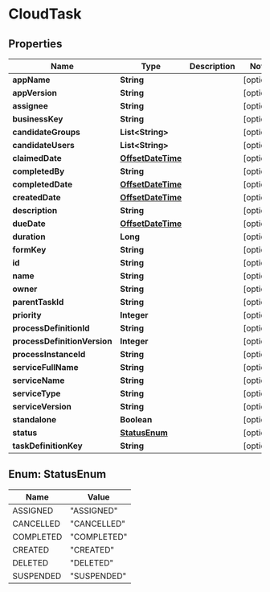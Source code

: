 
# CloudTask

## Properties
Name | Type | Description | Notes
------------ | ------------- | ------------- | -------------
**appName** | **String** |  |  [optional]
**appVersion** | **String** |  |  [optional]
**assignee** | **String** |  |  [optional]
**businessKey** | **String** |  |  [optional]
**candidateGroups** | **List&lt;String&gt;** |  |  [optional]
**candidateUsers** | **List&lt;String&gt;** |  |  [optional]
**claimedDate** | [**OffsetDateTime**](OffsetDateTime.md) |  |  [optional]
**completedBy** | **String** |  |  [optional]
**completedDate** | [**OffsetDateTime**](OffsetDateTime.md) |  |  [optional]
**createdDate** | [**OffsetDateTime**](OffsetDateTime.md) |  |  [optional]
**description** | **String** |  |  [optional]
**dueDate** | [**OffsetDateTime**](OffsetDateTime.md) |  |  [optional]
**duration** | **Long** |  |  [optional]
**formKey** | **String** |  |  [optional]
**id** | **String** |  |  [optional]
**name** | **String** |  |  [optional]
**owner** | **String** |  |  [optional]
**parentTaskId** | **String** |  |  [optional]
**priority** | **Integer** |  |  [optional]
**processDefinitionId** | **String** |  |  [optional]
**processDefinitionVersion** | **Integer** |  |  [optional]
**processInstanceId** | **String** |  |  [optional]
**serviceFullName** | **String** |  |  [optional]
**serviceName** | **String** |  |  [optional]
**serviceType** | **String** |  |  [optional]
**serviceVersion** | **String** |  |  [optional]
**standalone** | **Boolean** |  |  [optional]
**status** | [**StatusEnum**](#StatusEnum) |  |  [optional]
**taskDefinitionKey** | **String** |  |  [optional]


<a name="StatusEnum"></a>
## Enum: StatusEnum
Name | Value
---- | -----
ASSIGNED | &quot;ASSIGNED&quot;
CANCELLED | &quot;CANCELLED&quot;
COMPLETED | &quot;COMPLETED&quot;
CREATED | &quot;CREATED&quot;
DELETED | &quot;DELETED&quot;
SUSPENDED | &quot;SUSPENDED&quot;



